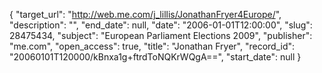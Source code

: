 {
  "target_url": "http://web.me.com/j_lillis/JonathanFryer4Europe/", 
  "description": "", 
  "end_date": null, 
  "date": "2006-01-01T12:00:00", 
  "slug": 28475434, 
  "subject": "European Parliament Elections 2009", 
  "publisher": "me.com", 
  "open_access": true, 
  "title": "Jonathan Fryer", 
  "record_id": "20060101T120000/kBnxa1g+ftrdToNQKrWQgA==", 
  "start_date": null
}

